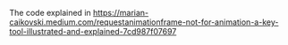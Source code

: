 The code explained in https://marian-caikovski.medium.com/requestanimationframe-not-for-animation-a-key-tool-illustrated-and-explained-7cd987f07697  
